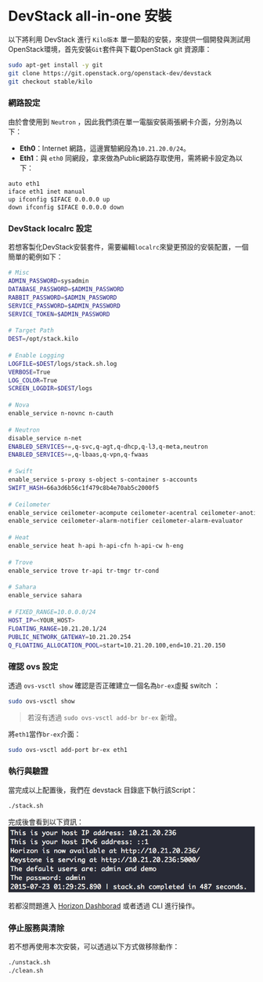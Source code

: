 # DevStack all-in-one 安裝
以下將利用 DevStack 進行 ```Kilo版本``` 單一節點的安裝，來提供一個開發與測試用OpenStack環境，首先安裝```Git```套件與下載OpenStack git 資源庫：
```sh
sudo apt-get install -y git
git clone https://git.openstack.org/openstack-dev/devstack
git checkout stable/kilo
```

### 網路設定
由於會使用到 ```Neutron``` ，因此我們須在單一電腦安裝兩張網卡介面，分別為以下：
* **Eth0**：Internet 網路，這邊實驗網段為```10.21.20.0/24```。
* **Eth1**：與 ```eth0``` 同網段，拿來做為Public網路存取使用，需將網卡設定為以下：
```
auto eth1
iface eth1 inet manual
up ifconfig $IFACE 0.0.0.0 up
down ifconfig $IFACE 0.0.0.0 down
```

### DevStack localrc 設定
若想客製化DevStack安裝套件，需要編輯```localrc```來變更預設的安裝配置，一個簡單的範例如下：
```sh
# Misc
ADMIN_PASSWORD=sysadmin
DATABASE_PASSWORD=$ADMIN_PASSWORD
RABBIT_PASSWORD=$ADMIN_PASSWORD
SERVICE_PASSWORD=$ADMIN_PASSWORD
SERVICE_TOKEN=$ADMIN_PASSWORD

# Target Path
DEST=/opt/stack.kilo

# Enable Logging
LOGFILE=$DEST/logs/stack.sh.log
VERBOSE=True
LOG_COLOR=True
SCREEN_LOGDIR=$DEST/logs

# Nova
enable_service n-novnc n-cauth

# Neutron
disable_service n-net
ENABLED_SERVICES+=,q-svc,q-agt,q-dhcp,q-l3,q-meta,neutron
ENABLED_SERVICES+=,q-lbaas,q-vpn,q-fwaas

# Swift
enable_service s-proxy s-object s-container s-accounts
SWIFT_HASH=66a3d6b56c1f479c8b4e70ab5c2000f5

# Ceilometer
enable_service ceilometer-acompute ceilometer-acentral ceilometer-anotification ceilometer-collector ceilometer-api
enable_service ceilometer-alarm-notifier ceilometer-alarm-evaluator

# Heat
enable_service heat h-api h-api-cfn h-api-cw h-eng

# Trove
enable_service trove tr-api tr-tmgr tr-cond

# Sahara
enable_service sahara

# FIXED_RANGE=10.0.0.0/24
HOST_IP=<YOUR_HOST>
FLOATING_RANGE=10.21.20.1/24
PUBLIC_NETWORK_GATEWAY=10.21.20.254
Q_FLOATING_ALLOCATION_POOL=start=10.21.20.100,end=10.21.20.150
```
### 確認 ovs 設定
透過 ```ovs-vsctl show``` 確認是否正確建立一個名為```br-ex```虛擬 switch ：
```sh
sudo ovs-vsctl show
```
> 若沒有透過 ```sudo ovs-vsctl add-br br-ex``` 新增。

將```eth1```當作```br-ex```介面：
```sh
sudo ovs-vsctl add-port br-ex eth1
```

### 執行與驗證
當完成以上配置後，我們在 devstack 目錄底下執行該Script：
```sh
./stack.sh
```
完成後會看到以下資訊：
![](images/devstack_finish.png)

若都沒問題進入 [Horizon Dashborad](http:localhost/) 或者透過 CLI 進行操作。

### 停止服務與清除
若不想再使用本次安裝，可以透過以下方式做移除動作：
```sh
./unstack.sh
./clean.sh
```

